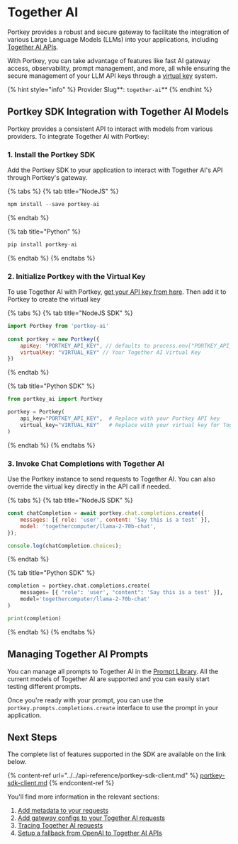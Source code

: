 # Together AI

Portkey provides a robust and secure gateway to facilitate the integration of various Large Language Models (LLMs) into your applications, including [Together AI APIs](https://docs.together.ai/reference/inference).

With Portkey, you can take advantage of features like fast AI gateway access, observability, prompt management, and more, all while ensuring the secure management of your LLM API keys through a [virtual key](../../product/ai-gateway-streamline-llm-integrations/virtual-keys/) system.

{% hint style="info" %}
Provider Slug**:  **<mark style="color:blue;">**`together-ai`**</mark>
{% endhint %}

## Portkey SDK Integration with Together AI Models

Portkey provides a consistent API to interact with models from various providers. To integrate Together AI with Portkey:

### **1. Install the Portkey SDK**

Add the Portkey SDK to your application to interact with Together AI's API through Portkey's gateway.

{% tabs %}
{% tab title="NodeJS" %}
```javascript
npm install --save portkey-ai
```
{% endtab %}

{% tab title="Python" %}
```python
pip install portkey-ai
```
{% endtab %}
{% endtabs %}

### **2. Initialize Portkey with the Virtual Key**

To use Together AI with Portkey, [get your API key from here](https://api.together.ai/settings/api-keys). Then add it to Portkey to create the virtual key

{% tabs %}
{% tab title="NodeJS SDK" %}
```javascript
import Portkey from 'portkey-ai'
 
const portkey = new Portkey({
    apiKey: "PORTKEY_API_KEY", // defaults to process.env["PORTKEY_API_KEY"]
    virtualKey: "VIRTUAL_KEY" // Your Together AI Virtual Key
})
```
{% endtab %}

{% tab title="Python SDK" %}
```python
from portkey_ai import Portkey

portkey = Portkey(
    api_key="PORTKEY_API_KEY",  # Replace with your Portkey API key
    virtual_key="VIRTUAL_KEY"   # Replace with your virtual key for Together AI
)
```
{% endtab %}
{% endtabs %}

### **3. Invoke Chat Completions with** Together AI

Use the Portkey instance to send requests to Together AI. You can also override the virtual key directly in the API call if needed.

{% tabs %}
{% tab title="NodeJS SDK" %}
```javascript
const chatCompletion = await portkey.chat.completions.create({
    messages: [{ role: 'user', content: 'Say this is a test' }],
    model: 'togethercomputer/llama-2-70b-chat',
});

console.log(chatCompletion.choices);
```
{% endtab %}

{% tab title="Python SDK" %}
```python
completion = portkey.chat.completions.create(
    messages= [{ "role": 'user', "content": 'Say this is a test' }],
    model='togethercomputer/llama-2-70b-chat'
)

print(completion)
```
{% endtab %}
{% endtabs %}

## Managing Together AI Prompts

You can manage all prompts to Together AI in the [Prompt Library](../../product/prompt-library.md). All the current models of Together AI are supported and you can easily start testing different prompts.

Once you're ready with your prompt, you can use the `portkey.prompts.completions.create` interface to use the prompt in your application.



## Next Steps

The complete list of features supported in the SDK are available on the link below.

{% content-ref url="../../api-reference/portkey-sdk-client.md" %}
[portkey-sdk-client.md](../../api-reference/portkey-sdk-client.md)
{% endcontent-ref %}

You'll find more information in the relevant sections:

1. [Add metadata to your requests](../../product/observability-modern-monitoring-for-llms/metadata.md)
2. [Add gateway configs to your Together AI](../../product/ai-gateway-streamline-llm-integrations/configs.md)[ requests](../../product/ai-gateway-streamline-llm-integrations/configs.md)
3. [Tracing Together AI requests](../../product/observability-modern-monitoring-for-llms/traces.md)
4. [Setup a fallback from OpenAI to Together AI APIs](../../product/ai-gateway-streamline-llm-integrations/fallbacks.md)
